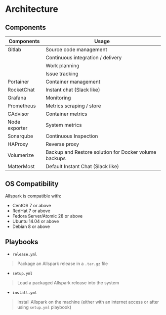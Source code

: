 # Architecture


## Components

| Components    | Usage                                                 |
| ------------- | ----------------------------------------------------- |
| Gitlab        | Source code management                                |
|               | Continuous integration / delivery                     |
|               | Work planning                                         |
|               | Issue tracking                                        |
| Portainer     | Container management                                  |
| RocketChat    | Instant chat (Slack like)                             |
| Grafana       | Monitoring                                            |
| Prometheus    | Metrics scraping / store                              |
| CAdvisor      | Container metrics                                     |
| Node exporter | System metrics                                        |
| Sonarqube     | Continuous Inspection                                 |
| HAProxy       | Reverse proxy                                         | 
| Volumerize    | Backup and Restore solution for Docker volume backups |
| MatterMost    | Default Instant Chat (Slack like)                     |


## OS Compatibility

Allspark is compatible with:
  - CentOS 7 or above
  - RedHat 7 or above
  - Fedora Server/Atomic 28 or above
  - Ubuntu 14.04 or above
  - Debian 8 or above

## Playbooks
- `release.yml`

> Package an Allspark release in a `.tar.gz` file

- `setup.yml`

> Load a packaged Allspark release into the system

- `install.yml`

> Install Allspark on the machine (either with an internet access or after using `setup.yml` playbook)

